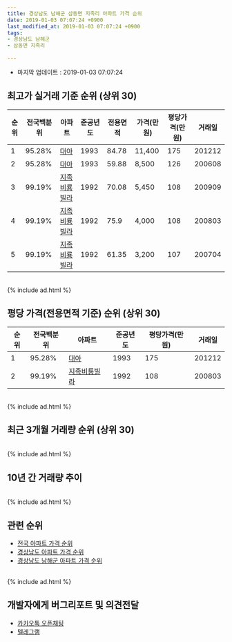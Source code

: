 ```yaml
---
title: 경상남도 남해군 삼동면 지족리 아파트 가격 순위
date: 2019-01-03 07:07:24 +0900
last_modified_at: 2019-01-03 07:07:24 +0900
tags:
- 경상남도 남해군
- 삼동면 지족리

---
```


* 마지막 업데이트 : 2019-01-03 07:07:24

## 최고가 실거래 기준 순위 (상위 30)


|순위|전국백분위|아파트|준공년도|전용면적|가격(만원)|평당가격(만원)|거래일|
|---|---|---|---|---|---|---|---|
|1|95.28%|[대아](https://search.naver.com/search.naver?query=%EA%B2%BD%EC%83%81%EB%82%A8%EB%8F%84+%EB%82%A8%ED%95%B4%EA%B5%B0+%EC%82%BC%EB%8F%99%EB%A9%B4+%EC%A7%80%EC%A1%B1%EB%A6%AC+%EB%8C%80%EC%95%84)|1993|84.78|11,400|175|201212|
|2|95.28%|[대아](https://search.naver.com/search.naver?query=%EA%B2%BD%EC%83%81%EB%82%A8%EB%8F%84+%EB%82%A8%ED%95%B4%EA%B5%B0+%EC%82%BC%EB%8F%99%EB%A9%B4+%EC%A7%80%EC%A1%B1%EB%A6%AC+%EB%8C%80%EC%95%84)|1993|59.88|8,500|126|200608|
|3|99.19%|[지족비룡빌라](https://search.naver.com/search.naver?query=%EA%B2%BD%EC%83%81%EB%82%A8%EB%8F%84+%EB%82%A8%ED%95%B4%EA%B5%B0+%EC%82%BC%EB%8F%99%EB%A9%B4+%EC%A7%80%EC%A1%B1%EB%A6%AC+%EC%A7%80%EC%A1%B1%EB%B9%84%EB%A3%A1%EB%B9%8C%EB%9D%BC)|1992|70.08|5,450|108|200909|
|4|99.19%|[지족비룡빌라](https://search.naver.com/search.naver?query=%EA%B2%BD%EC%83%81%EB%82%A8%EB%8F%84+%EB%82%A8%ED%95%B4%EA%B5%B0+%EC%82%BC%EB%8F%99%EB%A9%B4+%EC%A7%80%EC%A1%B1%EB%A6%AC+%EC%A7%80%EC%A1%B1%EB%B9%84%EB%A3%A1%EB%B9%8C%EB%9D%BC)|1992|75.9|4,000|108|200803|
|5|99.19%|[지족비룡빌라](https://search.naver.com/search.naver?query=%EA%B2%BD%EC%83%81%EB%82%A8%EB%8F%84+%EB%82%A8%ED%95%B4%EA%B5%B0+%EC%82%BC%EB%8F%99%EB%A9%B4+%EC%A7%80%EC%A1%B1%EB%A6%AC+%EC%A7%80%EC%A1%B1%EB%B9%84%EB%A3%A1%EB%B9%8C%EB%9D%BC)|1992|61.35|3,200|107|200704|


<br>
{% include ad.html %}
<br>

## 평당 가격(전용면적 기준) 순위 (상위 30)


|순위|전국백분위|아파트|준공년도|평당가격(만원)|거래일|
|---|---|---|---|---|---|
|1|95.28%|[대아](https://search.naver.com/search.naver?query=%EA%B2%BD%EC%83%81%EB%82%A8%EB%8F%84+%EB%82%A8%ED%95%B4%EA%B5%B0+%EC%82%BC%EB%8F%99%EB%A9%B4+%EC%A7%80%EC%A1%B1%EB%A6%AC+%EB%8C%80%EC%95%84)|1993|175|201212|
|2|99.19%|[지족비룡빌라](https://search.naver.com/search.naver?query=%EA%B2%BD%EC%83%81%EB%82%A8%EB%8F%84+%EB%82%A8%ED%95%B4%EA%B5%B0+%EC%82%BC%EB%8F%99%EB%A9%B4+%EC%A7%80%EC%A1%B1%EB%A6%AC+%EC%A7%80%EC%A1%B1%EB%B9%84%EB%A3%A1%EB%B9%8C%EB%9D%BC)|1992|108|200803|


<br>
{% include ad.html %}
<br>

## 최근 3개월 거래량 순위 (상위 30)


<div style="width:100%;">
    <canvas id="deal_count_ranking" height="250"></canvas>
</div>


<script>
new Chart(document.getElementById("deal_count_ranking"), {
    type: 'horizontalBar',
    data: {
        labels: ['대아'],
        datasets: [{
            label: '실거래 수',
            data: [1],
            borderColor: "rgba(255, 0, 128, 1)",
            backgroundColor: "rgba(255, 0, 128, 0.5)",
            fill: false,
        }]
    },
    options: {
        responsive: true,
        title: {
            display: true,
            text: '최근 3개월 거래량 순위'
        },
        tooltips: {
            mode: 'index',
            intersect: false,
            callbacks: {
                title: function(tooltipItems, data) {
                    return "실거래 수:";
                },
                label: function(tooltipItem, data) {
                    return data.labels[tooltipItem.index] + ": " + tooltipItem.xLabel;
                }
            }
        },
        hover: {
            mode: 'nearest',
            intersect: true
        },
        scales: {
            xAxes: [{
                display: true,
                scaleLabel: {
                    display: true,
                    labelString: '실거래 수'
                },
                ticks: {
                    suggestedMin: 0,
                }
            }],
            yAxes: [{
                display: true,
                ticks: {
                    autoSkip: false,
                    callback: function(value, index, values) {
                        if (value.length > 15)
                            return value.substr(0, 13) + "...";
                        else
                            return value;
                    }
                },
                scaleLabel: {
                    display: false,
                }
            }]
        }
    }
});

</script>


<br>
{% include ad.html %}
<br>

## 10년 간 거래량 추이


<div style="width:100%;">
    <canvas id="deal_progress" height="250"></canvas>
</div>

<script>
new Chart(document.getElementById("deal_progress"), {
    type: 'line',
    data: {
        labels: ['200901','200902','200903','200904','200905','200906','200907','200908','200909','200910','200911','200912','201001','201002','201003','201004','201005','201006','201007','201008','201009','201010','201011','201012','201101','201102','201103','201104','201105','201106','201107','201108','201109','201110','201111','201112','201201','201202','201203','201204','201205','201206','201207','201208','201209','201210','201211','201212','201301','201302','201303','201304','201305','201306','201307','201308','201309','201310','201311','201312','201401','201402','201403','201404','201405','201406','201407','201408','201409','201410','201411','201412','201501','201502','201503','201504','201505','201506','201507','201508','201509','201510','201511','201512','201601','201602','201603','201604','201605','201606','201607','201608','201609','201610','201611','201612','201701','201702','201703','201704','201705','201706','201707','201708','201709','201710','201711','201712','201801','201802','201803','201804','201805','201806','201807','201808','201809','201810','201811','201812','201901'],
        datasets: [{
            label: '실거래 수',
            pointRadius: 1,
            data: [0, 0, 0, 1, 0, 1, 1, 1, 1, 1, 0, 2, 0, 1, 0, 1, 1, 0, 1, 0, 0, 2, 3, 1, 1, 0, 1, 0, 3, 0, 1, 0, 0, 2, 3, 0, 1, 2, 2, 1, 1, 0, 0, 0, 0, 1, 0, 1, 0, 0, 0, 1, 4, 1, 0, 1, 1, 2, 0, 0, 0, 0, 0, 0, 1, 1, 0, 0, 0, 0, 0, 0, 0, 1, 0, 1, 0, 0, 1, 0, 2, 0, 1, 0, 1, 0, 1, 1, 0, 0, 1, 1, 1, 1, 0, 0, 4, 1, 0, 1, 1, 0, 2, 0, 1, 0, 0, 0, 1, 1, 1, 1, 0, 0, 0, 0, 0, 0, 1, 0, 0],
            borderColor: "rgba(255, 201, 14, 1)",
            backgroundColor: "rgba(255, 201, 14, 0.5)",
            fill: true,
        }]
    },
    options: {
        responsive: true,
        title: {
            display: true,
            text: '10년간 거래량 추이'
        },
        tooltips: {
            mode: 'index',
            intersect: false,
        },
        hover: {
            mode: 'nearest',
            intersect: true
        },
        scales: {
            xAxes: [{
                display: true,
                scaleLabel: {
                    display: true,
                    labelString: '년/월'
                }
            }],
            yAxes: [{
                display: true,
                ticks: {
                    suggestedMin: 0,
                },
                scaleLabel: {
                    display: true,
                    labelString: '실거래 수'
                }
            }]
        }
    }
});

</script>


<br>
{% include ad.html %}
<br>

## 관련 순위

- [전국 아파트 가격 순위](https://inasie.github.io/apt-ranking/전국)
- [경상남도 아파트 가격 순위](https://inasie.github.io/apt-ranking/경상남도)
- [경상남도 남해군 아파트 가격 순위](https://inasie.github.io/apt-ranking/경상남도-남해군)


<br>
{% include ad.html %}
<br>

## 개발자에게 버그리포트 및 의견전달

- [카카오톡 오픈채팅](https://open.kakao.com/o/gLJUAP4)
- [텔레그램](https://t.me/inasie)

